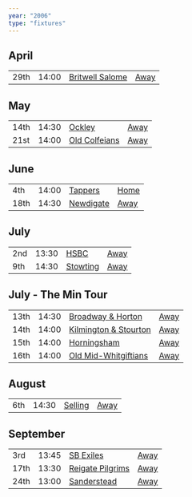 ```yaml
---
year: "2006"
type: "fixtures"
---
```


## April

|  |  |  |  |
|:---|:---|:---|:---|
| 29th | 14:00 | [Britwell Salome](/2006/britwell-salome) | [Away]() |

## May

|  |  |  |  |
|:---|:---|:---|:---|
| 14th | 14:30 | [Ockley](/2006/ockley) | [Away]() |
| 21st | 14:00 | [Old Colfeians](/2006/old-colfeians) | [Away]() |

## June

|  |  |  |  |
|:---|:---|:---|:---|
| 4th | 14:00 | [Tappers](/2006/tappers) | [Home]() |
| 18th | 14:30 | [Newdigate](/2006/newdigate) | [Away]() |

## July

|  |  |  |  |
|:---|:---|:---|:---|
| 2nd | 13:30 | [HSBC](/2006/hsbc) | [Away]() |
| 9th | 14:30 | [Stowting](/2006/stowting) | [Away]() |

## July - The Min Tour

|  |  |  |  |
|:---|:---|:---|:---|
| 13th | 14:30 | [Broadway & Horton](/2006/broadway-and-horton) | [Away]() |
| 14th | 14:00 | [Kilmington & Stourton](/2006/kilmington-and-stourton) | [Away]() |
| 15th | 14:00 | [Horningsham](/2006/horningsham) | [Away]() |
| 16th | 14:00 | [Old Mid-Whitgiftians](/2006/old-mid-whitgiftians) | [Away]() |

## August

|  |  |  |  |
|:---|:---|:---|:---|
| 6th | 14:30 | [Selling](/2006/selling) | [Away]() |

## September

|  |  |  |  |
|:---|:---|:---|:---|
| 3rd | 13:45 | [SB Exiles](/2006/sb-exiles) | [Away]() |
| 17th | 13:30 | [Reigate Pilgrims](/2006/reigate-pilgrims) | [Away]() |
| 24th | 13:00 | [Sanderstead](/2006/sanderstead) | [Away]() |